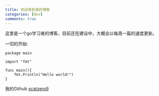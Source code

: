 ```yaml
---
title: 欢迎来到我的博客
categories: [dev]
comments: true
---
```


这里是一个go学习者的博客，目前还在建设中，大概会以每周一篇的速度更新。

一切的开始:

```golang
package main

import "fmt"

func main(){
	fmt.Println("Hello world!")
}

```

我的Github [scatzero9]

[scatzero9]:      https://github.com/scatzero9
